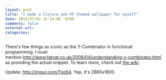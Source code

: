 ```yaml
---
layout: post
title: "I made a Clojure and FP themed wallpaper for myself"
date: 2012/07/02 15:14:00 -0700
comments: false
external-url:
categories:
---
```



There's few things as iconic as the Y-Combinator in functional programming. 
I must mention http://www.fatvat.co.uk/2009/04/understanding-y-combinator.html 
as providing the actual snippet. To learn more, check out [the wiki][1].

Update: http://imgur.com/Tgg54. Yep, it's 2880x1800.



[1]: http://en.wikipedia.org/wiki/Fixed-point_combinator#Y_combinator